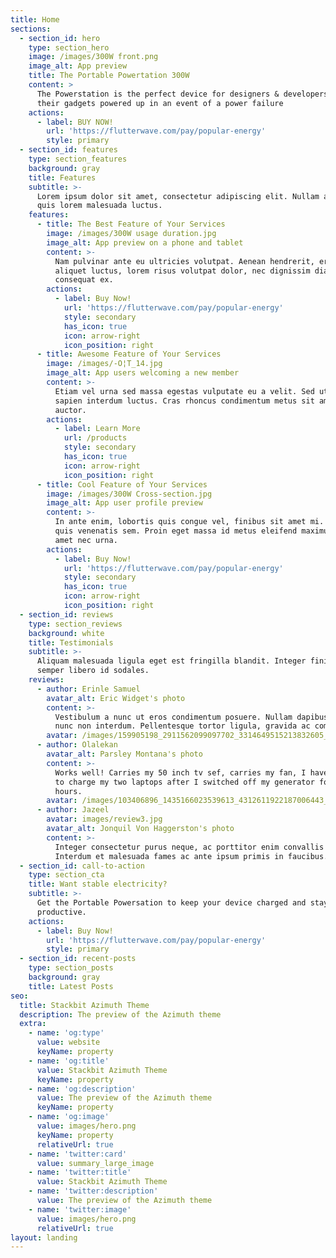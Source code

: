 ```yaml
---
title: Home
sections:
  - section_id: hero
    type: section_hero
    image: /images/300W front.png
    image_alt: App preview
    title: The Portable Powertation 300W
    content: >
      The Powerstation is the perfect device for designers & developers to keep
      their gadgets powered up in an event of a power failure
    actions:
      - label: BUY NOW!
        url: 'https://flutterwave.com/pay/popular-energy'
        style: primary
  - section_id: features
    type: section_features
    background: gray
    title: Features
    subtitle: >-
      Lorem ipsum dolor sit amet, consectetur adipiscing elit. Nullam a metus
      quis lorem malesuada luctus.
    features:
      - title: The Best Feature of Your Services
        image: /images/300W usage duration.jpg
        image_alt: App preview on a phone and tablet
        content: >-
          Nam pulvinar ante eu ultricies volutpat. Aenean hendrerit, eros sed
          aliquet luctus, lorem risus volutpat dolor, nec dignissim diam neque
          consequat ex.
        actions:
          - label: Buy Now!
            url: 'https://flutterwave.com/pay/popular-energy'
            style: secondary
            has_icon: true
            icon: arrow-right
            icon_position: right
      - title: Awesome Feature of Your Services
        image: /images/-O¦T_14.jpg
        image_alt: App users welcoming a new member
        content: >-
          Etiam vel urna sed massa egestas vulputate eu a velit. Sed ut nisl nec
          sapien interdum luctus. Cras rhoncus condimentum metus sit amet
          auctor.
        actions:
          - label: Learn More
            url: /products
            style: secondary
            has_icon: true
            icon: arrow-right
            icon_position: right
      - title: Cool Feature of Your Services
        image: /images/300W Cross-section.jpg
        image_alt: App user profile preview
        content: >-
          In ante enim, lobortis quis congue vel, finibus sit amet mi. Aenean
          quis venenatis sem. Proin eget massa id metus eleifend maximus sit
          amet nec urna.
        actions:
          - label: Buy Now!
            url: 'https://flutterwave.com/pay/popular-energy'
            style: secondary
            has_icon: true
            icon: arrow-right
            icon_position: right
  - section_id: reviews
    type: section_reviews
    background: white
    title: Testimonials
    subtitle: >-
      Aliquam malesuada ligula eget est fringilla blandit. Integer finibus
      semper libero id sodales.
    reviews:
      - author: Erinle Samuel
        avatar_alt: Eric Widget's photo
        content: >-
          Vestibulum a nunc ut eros condimentum posuere. Nullam dapibus quis
          nunc non interdum. Pellentesque tortor ligula, gravida ac commodo eu.
        avatar: /images/159905198_2911562099097702_3314649515213832605_n.jpg
      - author: Olalekan
        avatar_alt: Parsley Montana's photo
        content: >-
          Works well! Carries my 50 inch tv sef, carries my fan, I have used it
          to charge my two laptops after I switched off my generator for several
          hours.
        avatar: /images/103406896_1435166023539613_4312611922187006443_n.jpg
      - author: Jazeel
        avatar: images/review3.jpg
        avatar_alt: Jonquil Von Haggerston's photo
        content: >-
          Integer consectetur purus neque, ac porttitor enim convallis vitae.
          Interdum et malesuada fames ac ante ipsum primis in faucibus.
  - section_id: call-to-action
    type: section_cta
    title: Want stable electricity?
    subtitle: >-
      Get the Portable Powersation to keep your device charged and stay
      productive.
    actions:
      - label: Buy Now!
        url: 'https://flutterwave.com/pay/popular-energy'
        style: primary
  - section_id: recent-posts
    type: section_posts
    background: gray
    title: Latest Posts
seo:
  title: Stackbit Azimuth Theme
  description: The preview of the Azimuth theme
  extra:
    - name: 'og:type'
      value: website
      keyName: property
    - name: 'og:title'
      value: Stackbit Azimuth Theme
      keyName: property
    - name: 'og:description'
      value: The preview of the Azimuth theme
      keyName: property
    - name: 'og:image'
      value: images/hero.png
      keyName: property
      relativeUrl: true
    - name: 'twitter:card'
      value: summary_large_image
    - name: 'twitter:title'
      value: Stackbit Azimuth Theme
    - name: 'twitter:description'
      value: The preview of the Azimuth theme
    - name: 'twitter:image'
      value: images/hero.png
      relativeUrl: true
layout: landing
---
```

